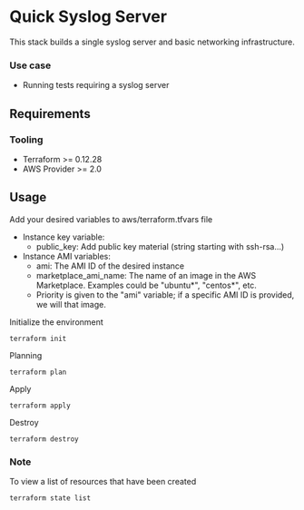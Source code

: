 # Quick Syslog Server

This stack builds a single syslog server and basic networking infrastructure.

### Use case
- Running tests requiring a syslog server

## Requirements

### Tooling

- Terraform >= 0.12.28
- AWS Provider >= 2.0

## Usage
Add your desired variables to aws/terraform.tfvars file
- Instance key variable: 
    - public_key: Add public key material (string starting with ssh-rsa...)
- Instance AMI variables: 
    - ami: The AMI ID of the desired instance 
    - marketplace_ami_name: The name of an image in the AWS Marketplace.
    Examples could be "ubuntu*", "centos*", etc. 
    - Priority is given to the "ami" variable; if a specific AMI ID is provided, 
    we will that image. 
    

Initialize the environment

```
terraform init
```

Planning

```
terraform plan 
```

Apply

```
terraform apply 
```

Destroy

```
terraform destroy
```

### Note
To view a list of resources that have been created

```
terraform state list
```